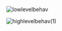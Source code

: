 


![lowlevelbehav](https://user-images.githubusercontent.com/57836094/132359172-238eef27-488b-47f8-b0fd-d2bf8827fe5e.jpg)





![highlevelbehav(1)](https://user-images.githubusercontent.com/57836094/132359401-f897a4f9-b384-4217-b2db-f8711a9d69b0.jpg)







